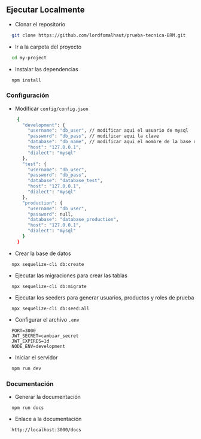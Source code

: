 
## Ejecutar Localmente

- Clonar el repositorio

```bash
  git clone https://github.com/lordfomalhaut/prueba-tecnica-BRM.git
```

- Ir a la carpeta del proyecto

```bash
  cd my-project
```

- Instalar las dependencias

```bash
  npm install
```

### Configuración

- Modificar ```config/config.json```
```bash
    {
      "development": {
        "username": "db_user", // modificar aqui el usuario de mysql
        "password": "db_pass", // modificar aqui la clave
        "database": "db_name", // modificar aqui el nombre de la base de datos que se creara con las migraciones
        "host": "127.0.0.1",
        "dialect": "mysql"
      },
      "test": {
        "username": "db_user",
        "password": "db_pass",
        "database": "database_test",
        "host": "127.0.0.1",
        "dialect": "mysql"
      },
      "production": {
        "username": "db_user",
        "password": null,
        "database": "database_production",
        "host": "127.0.0.1",
        "dialect": "mysql"
      }
    }

```

- Crear la base de datos

```
  npx sequelize-cli db:create
```

- Ejecutar las migraciones para crear las tablas

```
  npx sequelize-cli db:migrate
```

- Ejecutar los seeders para generar usuarios, productos y roles de prueba

```
  npx sequelize-cli db:seed:all 
```

- Configurar el archivo ```.env```

```
  PORT=3000
  JWT_SECRET=cambiar_secret
  JWT_EXPIRES=1d
  NODE_ENV=development
```

- Iniciar el servidor

```bash
  npm run dev
```

### Documentación

- Generar la documentación

```
  npm run docs
```

- Enlace a la documentación

```
  http://localhost:3000/docs
```

